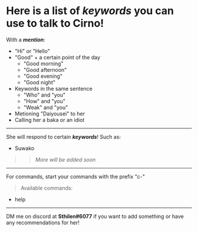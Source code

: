 
# Here is a list of ***keywords*** you can use to talk to Cirno!

With a ***mention***:
- "Hi" or "Hello"
- "Good" + a certain point of the day
    - "Good morning"
    - "Good afternoon"
    - "Good evening"
    - "Good night"
- Keywords in the same sentence
    - "Who" and "you"
    - "How" and "you"
    - "Weak" and "you"
- Metioning "Daiyousei" to her
- Calling her a baka or an idiot

--------------------------------

She will respond to certain ***keywords***! Such as:
- Suwako
>> *More will be added soon*

---------------------------------

For commands, start your commands with the prefix "c-"<br>
>Available commands:
- help

----------------------------------

DM me on discord at **Sthilen#6077** if you want to add something or have any recommendations for her!
